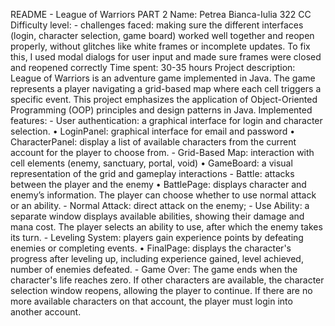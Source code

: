 README - League of Warriors PART 2 
Name: Petrea Bianca-Iulia 322 CC  
Difficulty level:  - challenges faced: making sure the different interfaces (login, character selection, game board) 
worked well together and reopen properly, without glitches like white frames or incomplete 
updates. To fix this, I used modal dialogs for user input and made sure frames were closed and 
reopened correctly 
Time spent: 30-35 hours 
Project description: 
League of Warriors is an adventure game implemented in Java. The game represents a player 
navigating a grid-based map where each cell triggers a specific event. This project emphasizes 
the application of Object-Oriented Programming (OOP) principles and design patterns in Java. 
Implemented features: - User authentication: a graphical interface for login and character selection. 
• LoginPanel: graphical interface for email and password 
• CharacterPanel: display a list of available characters from the current account for the 
player to choose from. - Grid-Based Map: interaction with cell elements (enemy, sanctuary, portal, void) 
• GameBoard: a visual representation of the grid and gameplay interactions - Battle: attacks between the player and the enemy 
• BattlePage: displays character and enemy’s information. The player can choose whether 
to use normal attack or an ability. - Normal Attack: direct attack on the enemy; - Use Ability: a separate window displays available abilities, showing their damage and 
mana cost. The player selects an ability to use, after which the enemy takes its turn. - Leveling System: players gain experience points by defeating enemies or completing events. 
• FinalPage: displays the character's progress after leveling up, including experience 
gained, level achieved, number of enemies defeated. - Game Over: The game ends when the character's life reaches zero. If other characters are 
available, the character selection window reopens, allowing the player to continue. If there are no 
more available characters on that account, the player must login into another account.
